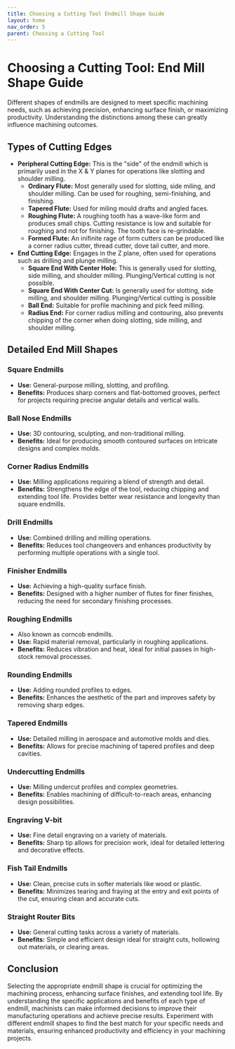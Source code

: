 ```yaml
---
title: Choosing a Cutting Tool Endmill Shape Guide
layout: home
nav_order: 5
parent: Choosing a Cutting Tool
---
```


# Choosing a Cutting Tool: End Mill Shape Guide

Different shapes of endmills are designed to meet specific machining needs, such as achieving precision, enhancing surface finish, or maximizing productivity. Understanding the distinctions among these can greatly influence machining outcomes.

## Types of Cutting Edges

- **Peripheral Cutting Edge:** This is the "side" of the endmill which is primarily used in the X & Y planes for operations like slotting and shoulder milling.
    - **Ordinary Flute:** Most generally used for slotting, side miling, and shoulder milling. Can be used for roughing, semi-finishing, and finishing.
    - **Tapered Flute:** Used for miling mould drafts and angled faces.
    - **Roughing Flute:** A roughing tooth has a wave-like form and produces small chips. Cutting resistance is low and suitable for roughing and not for finishing. The tooth face is re-grindable.
    - **Formed Flute:** An inifinite rage of form cutters can be produced like a corner radius cutter, thread cutter, dove tail cutter, and more.
- **End Cutting Edge:** Engages in the Z plane, often used for operations such as drilling and plunge milling.
    - **Square End With Center Hole:** This is generally used for slotting, side milling, and shoulder milling. Plunging/Vertical cutting is not possible.
    - **Square End With Center Cut:** Is generally used for slotting, side milling, and shoulder milling. Plunging/Vertical cutting is possible
    - **Ball End:** Suitable for profile machining and pick feed milling.
    - **Radius End:** For corner radius milling and contouring, also prevents chipping of the corner when doing slotting, side milling, and shoulder milling.

## Detailed End Mill Shapes

### Square Endmills

- **Use:** General-purpose milling, slotting, and profiling.
- **Benefits:** Produces sharp corners and flat-bottomed grooves, perfect for projects requiring precise angular details and vertical walls.

### Ball Nose Endmills

- **Use:** 3D contouring, sculpting, and non-traditional milling.
- **Benefits:** Ideal for producing smooth contoured surfaces on intricate designs and complex molds.

### Corner Radius Endmills

- **Use:** Milling applications requiring a blend of strength and detail.
- **Benefits:** Strengthens the edge of the tool, reducing chipping and extending tool life. Provides better wear resistance and longevity than square endmills.

### Drill Endmills

- **Use:** Combined drilling and milling operations.
- **Benefits:** Reduces tool changeovers and enhances productivity by performing multiple operations with a single tool.

### Finisher Endmills

- **Use:** Achieving a high-quality surface finish.
- **Benefits:** Designed with a higher number of flutes for finer finishes, reducing the need for secondary finishing processes.

### Roughing Endmills

- Also known as corncob endmills.
- **Use:** Rapid material removal, particularly in roughing applications.
- **Benefits:** Reduces vibration and heat, ideal for initial passes in high-stock removal processes.

### Rounding Endmills

- **Use:** Adding rounded profiles to edges.
- **Benefits:** Enhances the aesthetic of the part and improves safety by removing sharp edges.

### Tapered Endmills

- **Use:** Detailed milling in aerospace and automotive molds and dies.
- **Benefits:** Allows for precise machining of tapered profiles and deep cavities.

### Undercutting Endmills

- **Use:** Milling undercut profiles and complex geometries.
- **Benefits:** Enables machining of difficult-to-reach areas, enhancing design possibilities.

### Engraving V-bit

- **Use:** Fine detail engraving on a variety of materials.
- **Benefits:** Sharp tip allows for precision work, ideal for detailed lettering and decorative effects.

### Fish Tail Endmills

- **Use:** Clean, precise cuts in softer materials like wood or plastic.
- **Benefits:** Minimizes tearing and fraying at the entry and exit points of the cut, ensuring clean and accurate cuts.

### Straight Router Bits

- **Use:** General cutting tasks across a variety of materials.
- **Benefits:** Simple and efficient design ideal for straight cuts, hollowing out materials, or clearing areas.

## Conclusion

Selecting the appropriate endmill shape is crucial for optimizing the machining process, enhancing surface finishes, and extending tool life. By understanding the specific applications and benefits of each type of endmill, machinists can make informed decisions to improve their manufacturing operations and achieve precise results. Experiment with different endmill shapes to find the best match for your specific needs and materials, ensuring enhanced productivity and efficiency in your machining projects.

